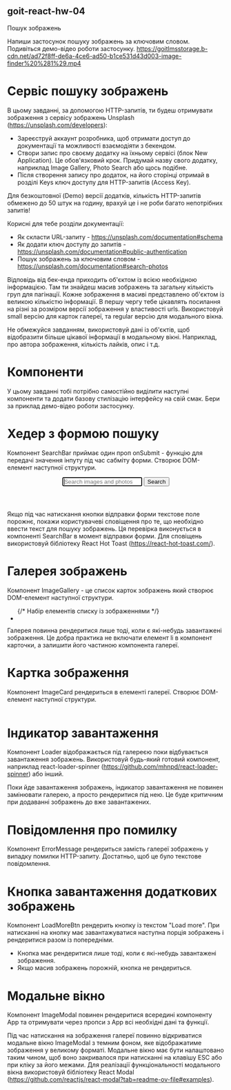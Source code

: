 ## goit-react-hw-04

Пошук зображень

Напиши застосунок пошуку зображень за ключовим словом. Подивіться демо-відео роботи застосунку.
https://goitlmsstorage.b-cdn.net/ad72f8ff-de6a-4ce6-ad50-b1ce531d43d003-image-finder%20%281%29.mp4

# Сервіс пошуку зображень

В цьому завданні, за допомогою HTTP-запитів, ти будеш отримувати зображення з сервісу зображень Unsplash (https://unsplash.com/developers):

- Зареєструй аккаунт розробника, щоб отримати доступ до документації та можливості взаємодіяти з бекендом.
- Створи запис про своєму додатку на їхньому сервісі (блок New Application). Це обов'язковий крок. Придумай назву свого додатку, наприклад Image Gallery, Photo Search або щось подібне.
- Після створення запису про додаток, на його сторінці отримай в розділі Keys ключ доступу для HTTP-запитів (Access Key).

Для безкоштовної (Demo) версії додатків, кількість HTTP-запитів обмежено до 50 штук на годину, врахуй це і не роби багато непотрібних запитів!

Корисні для тебе розділи документації:

- Як скласти URL-запиту - https://unsplash.com/documentation#schema
- Як додати ключ доступу до запитів - https://unsplash.com/documentation#public-authentication
- Пошук зображень за ключовим словом - https://unsplash.com/documentation#search-photos

Відповідь від бек-енда приходить об'єктом із всією необхідною інформацією. Там ти знайдеш масив зображень та загальну кількість груп для пагінації. Кожне зображення в масиві представлено об'єктом із великою кількістю інформації. В першу чергу тебе цікавлять посилання на різні за розміром версії зображення у властивості urls. Використовуй small версію для карток галереї, та regular версію для модального вікна.

Не обмежуйся завданням, використовуй дані із об'єктів, щоб відобразити більше цікавої інформації в модальному вікні. Наприклад, про автора зображення, кількість лайків, опис і т.д.

# Компоненти

У цьому завданні тобі потрібно самостійно виділити наступні компоненти та додати базову стилізацію інтерфейсу на свій смак. Бери за приклад демо-відео роботи застосунку.

# Хедер з формою пошуку

Компонент SearchBar приймає один проп onSubmit - функцію для передачі значення інпуту під час сабміту форми. Створює DOM-елемент наступної структури.

<header>
  <form>
    <input
      type="text"
      autocomplete="off"
      autofocus
      placeholder="Search images and photos"
    />
    <button type="submit">Search</button>
  </form>
</header>

Якщо під час натискання кнопки відправки форми текстове поле порожнє, покажи користувачеві сповіщення про те, що необхідно ввести текст для пошуку зображень. Ця перевірка виконується в компоненті SearchBar в момент відправки форми. Для сповіщень використовуй бібліотеку React Hot Toast (https://react-hot-toast.com/).

# Галерея зображень

Компонент ImageGallery - це список карток зображень який створює DOM-елемент наступної структури.

<ul>
	{/* Набір елементів списку із зображеннями */}
	<li>
		<div>
		  <img src="" alt="" />
		</div>
	</li>
</ul>

Галерея повинна рендеритися лише тоді, коли є які-небудь завантажені зображення. Це добра практика не включати елемент li в компонент карточки, а залишити його частиною компонента галереї.

# Картка зображення

Компонент ImageCard рендериться в елементі галереї. Створює DOM-елемент наступної структури.

<div>
  <img src="" alt="" />
</div>

# Індикатор завантаження

Компонент Loader відображається під галереєю поки відбувається завантаження зображень. Використовуй будь-який готовий компонент, наприклад react-loader-spinner (https://github.com/mhnpd/react-loader-spinner) або інший.

Поки йде завантаження зображень, індикатор завантаження не повинен замінювати галерею, а просто рендеритися під нею. Це буде критичним при додаванні зображень до вже завантажених.

# Повідомлення про помилку

Компонент ErrorMessage рендериться замість галереї зображень у випадку помилки HTTP-запиту. Достатньо, щоб це було текстове повідомлення.

# Кнопка завантаження додаткових зображень

Компонент LoadMoreBtn рендерить кнопку із текстом "Load more". При натисканні на кнопку має завантажуватися наступна порція зображень і рендеритися разом із попередніми.

- Кнопка має рендеритися лише тоді, коли є які-небудь завантажені зображення.
- Якщо масив зображень порожній, кнопка не рендериться.

# Модальне вікно

Компонент ImageModal повинен рендеритися всередині компоненту App та отримувати через пропси з App всі необхідні дані та функції.

Під час натискання на зображення галереї повинно відкриватися модальне вікно ImageModal з темним фоном, яке відображатиме зображення у великому форматі. Модальне вікно має бути налаштовано таким чином, щоб воно закривалося при натисканні на клавішу ESC або при кліку за його межами. Для реалізації функціональності модального вікна використовуй бібліотеку React Modal (https://github.com/reactjs/react-modal?tab=readme-ov-file#examples).
